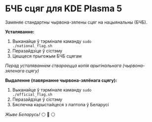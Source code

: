 # БЧБ сцяг для KDE Plasma 5

Замяняе стандартны чырвона-зялены сцяг на нацыянальны (БЧБ).

**Усталяванне:**
1. Выканайце ў тэрмінале каманду
<code>sudo ./national_flag.sh</code>
2. Перазайдзіце ў сістэму
3. Цешцеся прыгожым БЧБ сцягам

_Перад усталяваннем ствараецца копія арыгінальнага (чырвона-зяленага сцягу)_

**Выдаленне (павярнанне чырвона-зялёнага сцягу):**
1. Выканайце ў тэрмінале каманду
<code>sudo ./official_flag.sh</code>
2. Перазайдзіце ў сістэму
3. Бяспечна карыстайцеся з лаптопа ў Беларусі

*Жыве Беларусь!* :white_circle: :red_circle: :white_circle:
